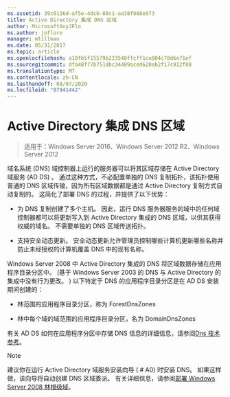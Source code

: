 ```yaml
---
ms.assetid: 39c0126d-af5e-4dcb-88c1-aa38f888e973
title: Active Directory 集成 DNS 区域
author: MicrosoftGuyJFlo
ms.author: joflore
manager: mtillman
ms.date: 05/31/2017
ms.topic: article
ms.openlocfilehash: a10fb5f15579b223540ffcff1ca004c78d6e71ef
ms.sourcegitcommit: dfa48f77b751dbc34409aced628eb2f17c912f08
ms.translationtype: MT
ms.contentlocale: zh-CN
ms.lasthandoff: 08/07/2020
ms.locfileid: "87941442"
---
```

# <a name="active-directory-integrated-dns-zones"></a>Active Directory 集成 DNS 区域

> 适用于：Windows Server 2016、Windows Server 2012 R2、Windows Server 2012

域名系统 (DNS) 域控制器上运行的服务器可以将其区域存储在 Active Directory 域服务 (AD DS) 。 通过这种方式，不必配置单独的 DNS 复制拓扑，该拓扑使用普通的 DNS 区域传输，因为所有区域数据都是通过 Active Directory 复制方式自动复制的。 这简化了部署 DNS 的过程，并提供了以下优势：

- 为 DNS 复制创建了多个主机。 因此，运行 DNS 服务器服务的域中的任何域控制器都可以将更新写入到 Active Directory 集成的 DNS 区域，以供其获得权威的域名。 不需要单独的 DNS 区域传送拓扑。

- 支持安全动态更新。 安全动态更新允许管理员控制哪些计算机更新哪些名称并防止未经授权的计算机覆盖 DNS 中的现有名称。

Windows Server 2008 中 Active Directory 集成的 DNS 将区域数据存储在应用程序目录分区中。  (基于 Windows Server 2003 的 DNS 与 Active Directory 的集成中没有行为更改。 ) 以下特定于 DNS 的应用程序目录分区是在 AD DS 安装期间创建的：

- 林范围的应用程序目录分区，称为 ForestDnsZones

- 林中每个域的域范围的应用程序目录分区，名为 DomainDnsZones

有关 AD DS 如何在应用程序分区中存储 DNS 信息的详细信息，请参阅[Dns 技术参考](/previous-versions/windows/it-pro/windows-server-2003/cc779926(v=ws.10))。

> [!NOTE]
> 建议你在运行 Active Directory 域服务安装向导 ( # A0) 时安装 DNS。 如果这样做，该向导将自动创建 DNS 区域委派。 有关详细信息，请参阅[部署 Windows Server 2008 林根级域](/previous-versions/windows/it-pro/windows-server-2008-r2-and-2008/cc731174(v=ws.10))。
